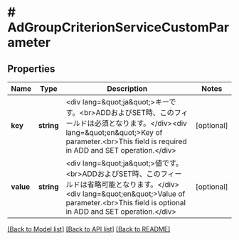 # # AdGroupCriterionServiceCustomParameter

## Properties

Name | Type | Description | Notes
------------ | ------------- | ------------- | -------------
**key** | **string** | &lt;div lang&#x3D;\&quot;ja\&quot;&gt;キーです。&lt;br&gt;ADDおよびSET時、このフィールドは必須となります。&lt;/div&gt;&lt;div lang&#x3D;\&quot;en\&quot;&gt;Key of parameter.&lt;br&gt;This field is required in ADD and SET operation.&lt;/div&gt; | [optional] 
**value** | **string** | &lt;div lang&#x3D;\&quot;ja\&quot;&gt;値です。&lt;br&gt;ADDおよびSET時、このフィールドは省略可能となります。&lt;/div&gt;&lt;div lang&#x3D;\&quot;en\&quot;&gt;Value of parameter.&lt;br&gt;This field is optional in ADD and SET operation.&lt;/div&gt; | [optional] 

[[Back to Model list]](../../README.md#documentation-for-models) [[Back to API list]](../../README.md#documentation-for-api-endpoints) [[Back to README]](../../README.md)


